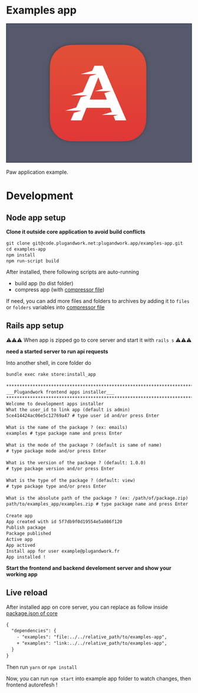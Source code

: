 # Examples app
![logo](logo.png)

Paw application example.

# Development
## Node app setup

**Clone it outside core application to avoid build conflicts**

```shell
git clone git@code.plugandwork.net:plugandwork.app/examples-app.git
cd examples-app
npm install
npm run-script build
```

After installed, there following scripts are auto-running
- build app (to dist folder)
- compress app (with [compressor file](./compressor.js))

If need, you can add more files and folders to archives by adding it to `files` or `folders` variables into [compressor file](./compressor.js)

## Rails app setup

⚠️⚠️⚠️ When app is zipped go to core server and start it with `rails s` ⚠️⚠️⚠️ 

**need a started server to run api requests**

Into another shell, in core folder do
```shell
bundle exec rake store:install_app

****************************************************************************************************
___Plugandwork frontend apps installer___
****************************************************************************************************
Welcome to development apps installer
What the user_id to link app (default is admin)
5ce414424ac06e5c12769a47 # type user id and/or press Enter

What is the name of the package ? (ex: emails)
examples # type package name and press Enter

What is the mode of the package ? (default is same of name)
# type package mode and/or press Enter

What is the version of the package ? (default: 1.0.0)
# type package version and/or press Enter

What is the type of the package ? (default: view)
# type package type and/or press Enter

What is the absolute path of the package ? (ex: /path/of/package.zip)
path/to/examples_app/examples.zip # type package name and press Enter

Create app
App created with id 5f7db9f0d19554e5a986f120
Publish package
Package published
Active app
App actived
Install app for user example@plugandwork.fr
App installed !
```

**Start the frontend and backend develoment server and show your working app**

## Live reload
After installed app on core server, you can replace as follow inside [package.json of core](https://code.plugandwork.net/plugandwork/core/-/blob/develop/frontend/package.json)

```diff
{
  "dependencies": {
    - "examples": "file:../../relative_path/to/examples-app",
    + "examples": "link:../../relative_path/to/examples-app",
  }
}
```

Then run `yarn` or `npm install`

Now, you can run `npm start` into example app folder to watch changes, then frontend autorefesh !